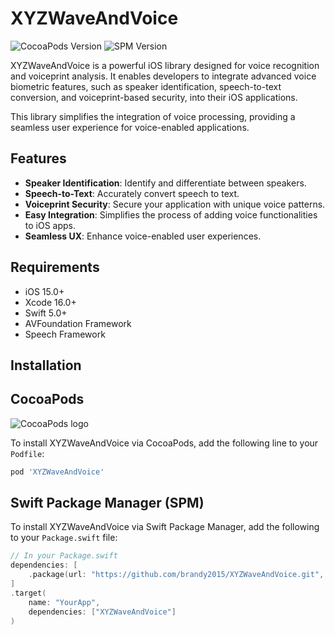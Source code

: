 # XYZWaveAndVoice
![CocoaPods Version](https://img.shields.io/cocoapods/v/XYZWaveAndVoice.svg)
![SPM Version](https://img.shields.io/github/package-json/v/yourusername/XYZWaveAndVoice)

XYZWaveAndVoice is a powerful iOS library designed for voice recognition and voiceprint analysis. It enables developers to integrate advanced voice biometric features, such as speaker identification, speech-to-text conversion, and voiceprint-based security, into their iOS applications. 

This library simplifies the integration of voice processing, providing a seamless user experience for voice-enabled applications.

## Features

- **Speaker Identification**: Identify and differentiate between speakers.
- **Speech-to-Text**: Accurately convert speech to text.
- **Voiceprint Security**: Secure your application with unique voice patterns.
- **Easy Integration**: Simplifies the process of adding voice functionalities to iOS apps.
- **Seamless UX**: Enhance voice-enabled user experiences.

## Requirements

- iOS 15.0+
- Xcode 16.0+
- Swift 5.0+
- AVFoundation Framework
- Speech Framework

## Installation
 
## CocoaPods
![CocoaPods logo](https://upload.wikimedia.org/wikipedia/commons/thumb/7/7c/CocoaPods-logo.png/800px-CocoaPods-logo.png)

To install XYZWaveAndVoice via CocoaPods, add the following line to your `Podfile`:

```ruby
pod 'XYZWaveAndVoice' 

```
 
## **Swift Package Manager (SPM)**

To install XYZWaveAndVoice via Swift Package Manager, add the following to your `Package.swift` file:

```swift
// In your Package.swift
dependencies: [
    .package(url: "https://github.com/brandy2015/XYZWaveAndVoice.git", .branch("main"))
]
.target(
    name: "YourApp",
    dependencies: ["XYZWaveAndVoice"]
)
